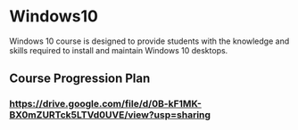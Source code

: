 # Windows10
Windows 10 course is designed to provide students with the knowledge and skills required to install and maintain Windows 10 desktops.  

## Course Progression Plan 
### https://drive.google.com/file/d/0B-kF1MK-BX0mZURTck5LTVd0UVE/view?usp=sharing
